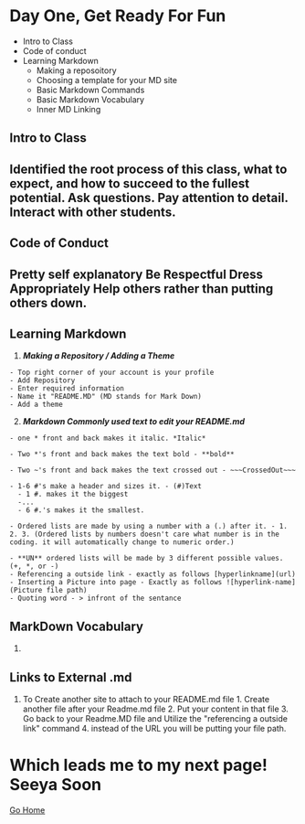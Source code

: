
# **Day One, Get Ready For Fun** 
 
  - Intro to Class
  - Code of conduct
  - Learning Markdown
    - Making a reposoitory
    - Choosing a template for your MD site
    - Basic Markdown Commands
    - Basic Markdown Vocabulary
    - Inner MD Linking

## **Intro to Class**
Identified the root process of this class, what to expect, and how to succeed to the fullest potential.
Ask questions.
Pay attention to detail.
Interact with other students.
----------------------

## **Code of Conduct**
Pretty self explanatory
Be Respectful
Dress Appropriately
Help others rather than putting others down.
-------------------------


## **Learning Markdown**

  1. ***Making a Repository / Adding a Theme***
    
    - Top right corner of your account is your profile
    - Add Repository
    - Enter required information
    - Name it "README.MD" (MD stands for Mark Down)
    - Add a theme

    
  2. ***Markdown Commonly used text to edit your README.md***
    
    - one * front and back makes it italic. *Italic*

    - Two *'s front and back makes the text bold - **bold**

    - Two ~'s front and back makes the text crossed out - ~~~CrossedOut~~~

    - 1-6 #'s make a header and sizes it. - (#)Text 
      - 1 #. makes it the biggest
      -...
      - 6 #.'s makes it the smallest.

    - Ordered lists are made by using a number with a (.) after it. - 1. 2. 3. (Ordered lists by numbers doesn't care what number is in the coding. it will automatically change to numeric order.)
     
    - **UN** ordered lists will be made by 3 different possible values. (+, *, or -)
    - Referencing a outside link - exactly as follows [hyperlinkname](url) 
    - Inserting a Picture into page - Exactly as follows ![hyperlink-name](Picture file path)
    - Quoting word - > infront of the sentance 

## **MarkDown Vocabulary**

  1.
  
## **Links to External .md**
  1. To Create another site to attach to your README.md file
    1. Create another file after your Readme.md file
    2. Put your content in that file
    3. Go back to your Readme.MD file and Utilize the "referencing a outside link" command
    4. instead of the URL you will be putting your file path.
    
 # **Which leads me to my next page! Seeya Soon**
 
  
[Go Home](/README.md)

